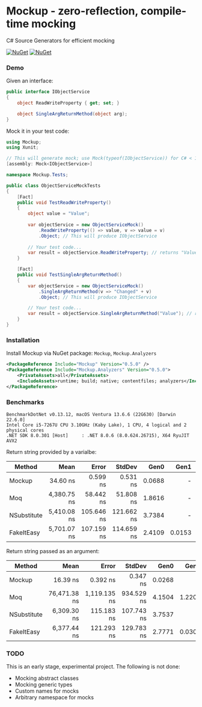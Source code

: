 # Mockup - zero-reflection, compile-time mocking

C# Source Generators for efficient mocking

[![NuGet](https://img.shields.io/nuget/v/Mockup.svg)](https://www.nuget.org/packages/Mockup/)
[![NuGet](https://img.shields.io/nuget/v/Mockup.Analyzers.svg)](https://www.nuget.org/packages/Mockup.Analyzers/)

### Demo

Given an interface:


```csharp
public interface IObjectService
{   
    object ReadWriteProperty { get; set; }

    object SingleArgReturnMethod(object arg);
}
```

Mock it in your test code:

```csharp
using Mockup;
using Xunit;

// This will generate mock; use Mock(typeof(IObjectService)) for C# < 11.0
[assembly: Mock<IObjectService>]

namespace Mockup.Tests;

public class ObjectServiceMockTests
{
    [Fact]
    public void TestReadWriteProperty()
    {
        object value = "Value";
        
        var objectService = new ObjectServiceMock()
            .ReadWriteProperty(() => value, v => value = v)
            .Object; // This will produce IObjectService
        
        // Your test code...
        var result = objectService.ReadWriteProperty; // returns "Value"
    }

    [Fact]
    public void TestSingleArgReturnMethod()
    {
        var objectService = new ObjectServiceMock()
            .SingleArgReturnMethod(v => "Changed" + v)
            .Object; // This will produce IObjectService

        // Your test code...
        var result = objectService.SingleArgReturnMethod("Value"); // returns "ChangedValue"
    }
}
```

### Installation

Install Mockup via NuGet package: `Mockup`, `Mockup.Analyzers`

```xml
<PackageReference Include="Mockup" Version="0.5.0" />
<PackageReference Include="Mockup.Analyzers" Version="0.5.0">
    <PrivateAssets>all</PrivateAssets>
    <IncludeAssets>runtime; build; native; contentfiles; analyzers</IncludeAssets>
</PackageReference>
```

### Benchmarks

```
BenchmarkDotNet v0.13.12, macOS Ventura 13.6.6 (22G630) [Darwin 22.6.0]
Intel Core i5-7267U CPU 3.10GHz (Kaby Lake), 1 CPU, 4 logical and 2 physical cores
.NET SDK 8.0.301 [Host]     : .NET 8.0.6 (8.0.624.26715), X64 RyuJIT AVX2
```

Return string provided by a varialbe:

| Method      | Mean        | Error      | StdDev     | Gen0   | Gen1   | Gen2   | Allocated |
|------------ |------------:|-----------:|-----------:|-------:|-------:|-------:|----------:|
| Mockup      |    34.60 ns |   0.599 ns |   0.531 ns | 0.0688 |      - |      - |     144 B |
| Moq         | 4,380.75 ns |  58.442 ns |  51.808 ns | 1.8616 |      - |      - |    3905 B |
| NSubstitute | 5,410.08 ns | 105.646 ns | 121.662 ns | 3.7384 |      - |      - |    7833 B |
| FakeItEasy  | 5,701.07 ns | 107.159 ns | 114.659 ns | 2.4109 | 0.0153 | 0.0076 |    5057 B |

Return string passed as an argument:

| Method      | Mean         | Error        | StdDev     | Gen0   | Gen1   | Gen2   | Allocated |
|------------ |-------------:|-------------:|-----------:|-------:|-------:|-------:|----------:|
| Mockup      |     16.39 ns |     0.392 ns |   0.347 ns | 0.0268 |      - |      - |      56 B |
| Moq         | 76,471.38 ns | 1,119.135 ns | 934.529 ns | 4.1504 | 1.2207 | 0.4883 |    9118 B |
| NSubstitute |  6,309.30 ns |   115.183 ns | 107.743 ns | 3.7537 |      - |      - |    7905 B |
| FakeItEasy  |  6,377.44 ns |   121.293 ns | 129.783 ns | 2.7771 | 0.0305 | 0.0305 |    5861 B |

### TODO

This is an early stage, experimental project. The following is not done:

* Mocking abstract classes
* Mocking generic types
* Custom names for mocks
* Arbitrary namespace for mocks
